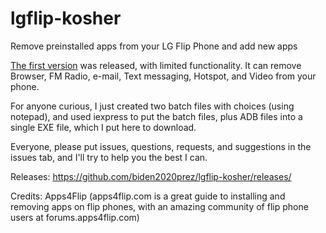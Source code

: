 # lgflip-kosher
Remove preinstalled apps from your LG Flip Phone and add new apps



[The first version](https://github.com/biden2020prez/lgflip-kosher/releases/tag/v1.0.0) was released, with limited functionality.
It can remove Browser, FM Radio, e-mail, Text messaging, Hotspot, and Video from your phone.

For anyone curious, I just created two batch files with choices (using notepad), and used iexpress to put the batch files, plus ADB files into a single EXE file, which I put here to download.


Everyone, please put issues, questions, requests, and suggestions in the issues tab, and I'll try to help you the best I can.



Releases: https://github.com/biden2020prez/lgflip-kosher/releases/

Credits: Apps4Flip (apps4flip.com is a great guide to installing and removing apps on flip phones, with an amazing community of flip phone users at forums.apps4flip.com)
